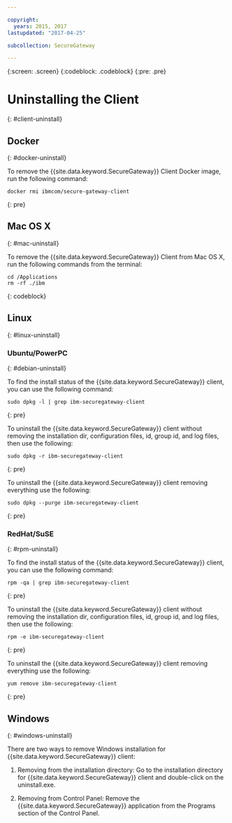 ```yaml
---

copyright:
  years: 2015, 2017
lastupdated: "2017-04-25"

subcollection: SecureGateway

---
```

{:screen: .screen}
{:codeblock: .codeblock}
{:pre: .pre}

# Uninstalling the Client
{: #client-uninstall}

## Docker
{: #docker-uninstall}

To remove the {{site.data.keyword.SecureGateway}} Client Docker image, run the following command:

```
docker rmi ibmcom/secure-gateway-client
```
{: pre}

## Mac OS X
{: #mac-uninstall}

To remove the {{site.data.keyword.SecureGateway}} Client from Mac OS X, run the following commands from the terminal:

```
cd /Applications
rm -rf ./ibm
```
{: codeblock}

## Linux
{: #linux-uninstall}

### Ubuntu/PowerPC
{: #debian-uninstall}

To find the install status of the {{site.data.keyword.SecureGateway}} client, you can use the following command:

```
sudo dpkg -l | grep ibm-securegateway-client
```
{: pre}

To uninstall the {{site.data.keyword.SecureGateway}} client without removing the installation dir, configuration files, id, group id,
and log files, then use the following:

```
sudo dpkg -r ibm-securegateway-client
```
{: pre}

To uninstall the {{site.data.keyword.SecureGateway}} client removing everything use the following:

```
sudo dpkg --purge ibm-securegateway-client
```
{: pre}

### RedHat/SuSE
{: #rpm-uninstall}

To find the install status of the {{site.data.keyword.SecureGateway}} client, you can use the following command:

```
rpm -qa | grep ibm-securegateway-client
```
{: pre}

To uninstall the {{site.data.keyword.SecureGateway}} client without removing the installation dir, configuration files, id, group id,
and log files, then use the following:

```
rpm -e ibm-securegateway-client
```
{: pre}

To uninstall the {{site.data.keyword.SecureGateway}} client removing everything use the following:

```
yum remove ibm-securegateway-client
```
{: pre}

## Windows
{: #windows-uninstall}

There are two ways to remove Windows installation for {{site.data.keyword.SecureGateway}} client:

1. Removing from the installation directory: Go to the installation directory for {{site.data.keyword.SecureGateway}} client and double-click on the uninstall.exe.

2. Removing from Control Panel: Remove the {{site.data.keyword.SecureGateway}} application from the Programs section of the Control Panel.

